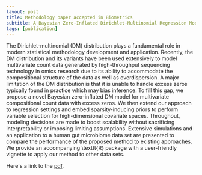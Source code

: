 ```yaml
---
layout: post
title: Methodology paper accepted in Biometrics
subtitle: A Bayesian Zero-Inflated Dirichlet-Multinomial Regression Model for Multivariate Compositional Count Data 
tags: [publication]
---
```

The Dirichlet-multinomial (DM) distribution plays a fundamental role in modern statistical methodology development and application. 
Recently, the DM distribution and its variants have been used extensively to model multivariate count data generated by high-throughput 
sequencing technology in omics research due to its ability to accommodate the compositional structure of the data as well as overdispersion.
A major limitation of the DM distribution is that it is unable to handle excess zeros typically found in practice which may bias inference. 
To fill this gap, we propose a novel Bayesian zero-inflated DM model for multivariate compositional count data with excess zeros.
We then extend our approach to regression settings and embed sparsity-inducing priors to perform variable selection for high-dimensional covariate 
spaces. Throughout, modeling decisions are made to boost scalability without sacrificing interpretability or imposing limiting assumptions.
Extensive simulations and an application to a human gut microbiome data set are presented to compare the performance of the proposed method to 
existing approaches. We provide an accompanying \texttt{R} package with a user-friendly vignette to apply our method to other data sets.

Here's a link to the [pdf](https://mkoslovsky.github.io/ZeroInflated.pdf).
